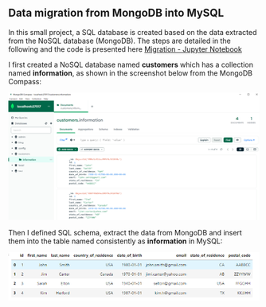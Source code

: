 
## Data migration from MongoDB into MySQL

In this small project, a SQL database is created based on the data extracted from the NoSQL database (MongoDB). The steps are detailed in the following and the code is presented here <a href="https://github.com/DanialArab/NoSQL/blob/main/Data_Migration_from_MongoDB_to_MySQL/migration.ipynb">Migration - Jupyter Notebook</a>


I first created a NoSQL database named **customers** which has a collection named **information**, as shown in the screenshot below from the MongoDB Compass:

![](https://github.com/DanialArab/images/blob/main/NoSQL/NoSQL_data_in_compass.PNG)

Then I defined SQL schema, extract the data from MongoDB and insert them into the table named consistently as **information** in MySQL:


![](https://github.com/DanialArab/images/blob/main/NoSQL/SQL_table.PNG)
